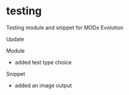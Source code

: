 testing
=======
Testing module and snippet for MODx Evolution

Update

Module
- added test type choice

Snippet
- added an image output
